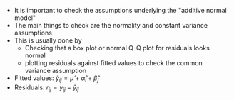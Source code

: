 - It is important to check the assumptions underlying the "additive normal model"
- The main things to check are the normality and constant variance assumptions
- This is usually done by
	- Checking that a box plot or normal Q-Q plot for residuals looks normal
	- plotting residuals against fitted values to check the common variance assumption
- Fitted values: $\hat{y}_{ij} = \hat{\mu} + \hat{\alpha}_i + \hat{\beta}_j$
- Residuals: $r_{ij} = y_{ij} - \hat{y}_{ij}$